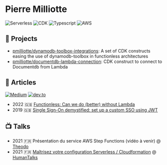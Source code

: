 # Pierre Milliotte

![Serverless](https://img.shields.io/badge/Serverless-%23FFFFFF?logo=serverless&logoColor=red&style=for-the-badge)
![CDK](https://img.shields.io/badge/CDK-%23FFFFFF?logo=data%3Aimage%2Fjpeg%3Bbase64%2C%2F9j%2F4AAQSkZJRgABAQAAAQABAAD%2F2wCEAAkGBxAQExATEBMTFBYTEBYQFhAQExYTEA8QFhYYGBYSFhQZHikhGRsmHBQWIjIiJiosLy8vGCA1OjUtOSkuLywBCgoKDg0OHBAQHCwmHh4uMC8uLi4sLC4uLi4uLi4uLi4uLi4uLi4uLi4uLi4uLi4uLi4uLi4uLi4uLi4uLi4uLP%2FAABEIAOEA4QMBIgACEQEDEQH%2FxAAbAAEAAgMBAQAAAAAAAAAAAAAABAUDBgcCAf%2FEADsQAAIBAQQFCgQFBQADAAAAAAABAgMEESExBQYzYXESMjRBUXKRsbLBc4GCoSJC0eHwExRSYsMHFfH%2FxAAbAQACAwEBAQAAAAAAAAAAAAAAAwIEBQEGB%2F%2FEADYRAAICAAMECAUDBAMBAAAAAAABAgMEETEFEiFBMjNRYXGhsfATIjSBkXLB4QYjUtEUQvEV%2F9oADAMBAAIRAxEAPwDuIAAAAAAAAAAAAADHUrRjmyNUty6l8ySjJ6EJWRjqyaY5VYrNoralrk%2BvwwMDk2NVL5iJYlckWNS2pZfcjVLZJ9d24gVrVCHOld8m%2FIgvTUHKMYpu%2BSV%2BWfFDY1JFed8nqy7p2qS6%2FkSoW9da8DR62uEKdWVOpBpRfOT49SW4t7Dpmz1tnUvfZyZLzSOypXNEYYhrgmbTCtF9fiZSiUjLTtMl1%2BIl09hZjif8kXAIFO39qJMLRF9fmKcJLUfG2EtGZgARGAAAAAAAAAAAAAAAPjAD6DBO0xXX5kapb31K77k1CTFythHVk9mKdoiuu%2FgVk7RJ9ZilLtY1U9oiWJ7ET6lv7F4kapaZPr%2BRXWjSNKGcvlc%2FZFbaNP8A%2BEfm37XDY1JaIrTvk9WXzZGrW6lDOS4Jq81ivpCrPOTXDAjN3548cRu6Jc%2BwvrRp5LmRv3v9mVlo0pVnnK5diIgO5Ii5Nnx45mWx7Sn34%2BZjMlj2lPvx8zpxGt6wdIqcfdlbcWWsPSKnH3ZXDY6Fd6ssbDpy00eZUd3%2BOF3lvNhsOvLwVaHzje392aaDjgnqSjOS0Z1SxaxWWrlUUX2TcU%2FMtITTX4Wmu1Yo4undlhwwJtk0vaKXMqS4SbkvBsg6uwYr%2B07DTryWTuJNO3Pr%2Fc5rYdeKiuVWCku1NR9mbFYNaLLV%2FNyX2OM39%2BSJlT2oswxGWjNxhaYvru4mVNMoYVE8U0%2FmZoVpLrfiIdPYWo4lrpIugVtO3NZ4%2FYk07XF54eLFOuSHxuhLmSQeU0z0QGgAABAr23G6PiRJ1m83eeZlJpjSU6cuTHDBO%2FB%2BxdjBLQy7LG9WXE53Zu7iQq%2BlaUPzX91p%2B5rNW0zlzpPyMY3dEb5c2jT0nzIpb3n5ldXttSfOk%2BHURwdyRFtsAA6cAAAAAAAGSx7Sn34%2BZjM1hg3Up3Jv8cclvA6tTWdYekVOPuyuLTWSlJWipfGSxzcXdm%2BsqxsdCu%2BkwADpwAAAB8aPoACTZNIVqTvpzcdyNgsOutaGFSKmu3Fy8zVgccU9SUZNaM6XYdbbNUwk3B%2F78lLzLqz2iE1fCUZd13nGjNQtdSm74Tkvm7vAW6lyGq98zs0ajWRJpW1rPHic20BrRaJVadKd0lOcY33JNXtLs3m%2FITOtcyzVc9Ystv7qHafSsuAj4US58eR4mavrBtfpRtEzV9YNr9KLMNSjZoVoAJiQAAAAAAB8Ppdas2GlVlN1VeoY5tdTfU9xGUlFNvkThBzlurmU1KlKeEU5PsRbWTVuvPnJQX%2B169jbYf0%2BTdQcVxeP3IFrjX%2FNjw%2FYxcbtl0LOFcpd6XD8%2FwAGrTsxSeU5fbQiUdA2antZ8p9iaa%2B6JkLVSp7GlGO9JLyILT6weWxP9Q4u7hFqK7tfM1qdn018iZWr0quFejCfGN%2Fmyltup9hrXulJ05dUVyYx8FFk4L%2BXEMNt%2FF0aveXf%2FB27Z9FuqNR0jqHaqeNPk1V1cnlOXkjW7XY6tF3VYSg%2F9jrllhW%2FJ%2B33LL%2BknFqvyX4X%2Fb5nq8Bt2WI6dUl38vzw9DGxGyIR6Evtr%2FPmcJTPpvuv2hLLSoqtQjyW5Xc6TT%2FEo5N3LNmhHoKrFZHejozFtplVNwlqgACYsAAAAAACw1e6TQ%2BLD1I6zE5Nq90mh8WHqR1mIi0s0aMzgAQWzFM1fWDa%2FSjaJmr6wbX6UNhqJs0K0AExIAAAAAAA2HVPm2juP0s142HVPm2juP0sTiOrkWcJ10fErFNxb5LaxeTuLGzaerwzfKX%2B179ysnm%2BIPn9Vs6%2Bg2vD3ke%2FnXGfCSzNjpaboTwqwuf%2BSVyJKstGpsqie7%2BI1MmaF21Lvx80PVkL5KN0E8%2Bej%2FKKlmEjGLcG1l915mxLRsY41JpfzgHa7PT5i5T7czDp3aeBWCrroYW2VdMIrder4vz4Feur4kFKbfHloWFbS1R4Ruivmn5kKpVlLnO%2FizwGUrsRbd1km%2FT8aFiFcYdFZEbXvoMO%2FwD9InNjpOvfQYd%2F%2FpE5sfR9lfR1%2FpXojxW1Pqpe%2BbAANAzwAAAAAALDV7pND4sPUjrMTk2r3SaHxYepHWYiLSzRozOABBbMUzV9YNr9KNomavrBtfpQ2GomzQrQATEgAAAAAADYdU%2BbaO4%2FSzXjYdU%2BbaO4%2FSxOI6uRZwnXR8Sqnm%2BIE83xB87R9CBN0NtqXfj5ohE3Q22pd%2BPmhtHWx8UQt6EvB%2Bhdae2nyRWllp7afJFaJ2h9VZ4lHD9VHwAYDKY4ja99Bh3%2FAPpE5sdJ176DDv8A%2FSJzY%2Bm7K%2Bjr%2FSvRHh9qfVS982AAaBngAAAAAAWGr3SaHxYepHWYnJtXuk0Piw9SOsxEWlmjRmcACC2Ypmr6wbX6UbRM1fWDa%2FShsNRNmhWgAmJAAAAAAAGw6p820dx%2BllDRs858yMpd1N%2BRtWrmi6tONXlrk8tXJO9PJrrQnEdW0WcIn8WL7DXp5viCda9E1oN3wbV%2BaTa8iE1dnhxPn065QeU1kfQIzjPjF5%2BB8JuhttS78fNEIm6G21Lvx80So62PijlnQl4P0LrT20%2BSK0stPbT5IrRO0PqrPEo4fqo%2BADPpmpWOpPKPzeRVhCU3lFZvuGuSjxZX699Bh3%2F%2BkTmx1fXDRNarZI06ceVKMr2le%2FzxfUuxHMLVYK1J3VKc4d6LivufTNmfLhYReqS4fZHiNp8cRKS07fuyOD4mfS%2BZ6AAAAAAAsNXuk0Piw9SOsxOTavdJofFh6kdZiItLNGjM4AEFsxTNX1g2v0o2iZq%2BsG1%2BlDYaibNCtABMSDJQstSo7oRb%2B3mYmbzQ0hGz0aLcXdJPLddv3iMRfGmG%2FLQs4XDO%2Be4iksuq9aWNRqC33S8pFhT0XZKXObnL53eFzJkq9nr5VOS%2BxuKMVTRk1jH8S3Y%2Bx5zG7Ux%2BT%2BBBOPanveSyyNmrZ9EH%2Fczz71%2B56%2Fvoxwp04x3pL9DBO11G7%2BV7IxTpyjzld8rjyeTvx%2BKtl%2Fcm%2BHLTL7LI1a6a4r5UibS0nNYO6S3mSVSzVcJwUd6WPikVyV%2BRJpWCcvytb7rixhcfjZfJD512Nby9%2FdEJV1rjp4PI%2BVtXqc8aU7tzTfm0RrHoetSq03KN6U4%2Fivj2rqvLSFhhTxnO59l5Ip6Shyowjjfdjh1vczaqrrbUr4quWaySlnm8%2FwDHLh%2BfuR%2F5FuTUXvLLmv3I2lLHOpP8KwuWN692eYaIUcak%2Fkl%2BjM1q0zThN05prBYq73e4xOhRq4wqJvsbXsGJw1UrJTrj8SbfFOWSX2y4i4StjBKXyrLXLPzPX9az0%2BbHlPf%2B6MVXSc3hFclbkeKuj6keq%2FgryJJXZ4cTFxONxlfySXw12Rjur8%2FyOhXXLj0vMzRtdRO%2FleORlla4Twq0oT3yjG%2F7oiHqEHLJX%2FcrUY7E1S%2Ftzeb5a%2BXH0JzqrkvmSIls1YsFfm305Ps5V3gkl1FDpD%2Fx7aI40JKquy6MH4ykbnS0ZUlndFb8PYlUqdKjnO99l8T1mC2ttBLO%2BC3e1vd8uOf2yMi%2FZ2Gn0de441bNG16Luq03Hwl91eRTttrtkK9G0K7BU5vHuPecUqr8Uu8%2FM9NhMXDEx34aGHjMK8NJRfM8gAtlMsNXuk0Piw9SOsxOTavdJofFh6kdZiItLNGjM4AEFsxTNX1g2v0o2iZq%2BsG1%2BlDYaibNCtABMSeZm06X6PZ%2BEvOJq0zadL9Hs%2FCXnEyts%2FSy%2B3qjX2J9UvfJlIiTZ9IVafNm%2BDd6%2B5GB4yMnF5xeTPZyipLJl7Q1jeVWClvwXsWdjjQrpziubmvxft2Gnmy6rbKtw9pGhhrP%2BRYq7kpLjqk3wWepn4qiFcHOGafDR9pnlpGlC9U4X77%2FANURK2kqkuu5EWeb4nky546%2Ba3c8l2R4Ly4%2BYRorjxy49%2FE9Sk3m2%2BLJGjNpDv8A6EYk6M2sO9%2Bgqjro%2BK9SU%2Bi%2FBkPWPby4L3KyMmsm1wdxZ6x7eXBe5WF7FdfPxZZw%2FVR8ET7LpitTyleux4%2BZY0tP05K6rTS%2F2T9lE188yOxxVsY5Z5rsfFeZyeFqm%2BK493A3WVGhGP8AUxueXOI1TSyWFOF2%2FB%2Bx7tPR4fz8yKgnjb5YaxQoUYJpPgknx7%2F9GdTVGabnm8m1xfYZ61tqTzk%2FIwNnwGTOcpvObbffxLailwRNseztHwpehnI6vOn3n5nXLHs7R8KXoZyOrzp95%2BZ7z%2BnfpDym3euXvsPAAN8xCw1e6TQ%2BLD1I6zE5Nq90mh8WHqR1mIi0s0aMzgAQWzFM1fWDa%2FSjaJmr6wbX6UNhqJs0K0AExJ5mbTpfo9n4S84mrTNp0v0ez8JecTK2z9JL7eqNfYn1S98mUgAPFHtAbLqtsq386pGtGy6rbKt%2FOqRe2d168H6MqY3qX4r1IM83xPJ6nm%2BJ5MQ4fSTozaw736EYk6M2sO9%2Bg3D9dDxXqRs6L8GQ9Y9vLgvcrCz1j28uC9ysL%2BK66fiyxh%2Bqj4IHmR6PMhD0HLU2%2B09Hh%2FPzIpy4tPR4fz8yKcbtXr1%2BmP7mZhui%2FwBTAAM0sE2x7O0fCl6Gcjq86fefmdcseztHwpehnI6vOn3n5nvv6d%2BkR5LbvXL32HgAG%2BYhYavdJofFh6kdZicm1e6TQ%2BLD1I6zERaWaNGZwAILZimavrBtfpRtEzV9YNr9KGw1E2aFaACYk8yNp0v0ez8JecSgo6Pqzyjh29RtMqNGtTp05VLpQTyv67t24ztp1Stw7hBZt%2F7T%2FY09k2xqxCnPgv8A01oFtadXq0cY3TW79ysrUZQd0lc99x4u2myrppr3%2BD2ldsLOg8zwbLqtsq386pGtGy6rbKt%2FOqRZ2d168H6MRjepfivUgzzfE8nqeb4nlGI%2BAI%2BknRm1h3v0FDR9SeUcO0m0rHCi1KpNJp33K%2Fqx7DQweBxFlkZRi8k13cytffXCLzZTax7eXBe5WGy23R1K0yc6dT8T6nfd5cSqtWhq9PHk3rtV133LuMwl0LJScXk2375j8JiqZ1xSks0ivPMj3JXYPM8Mzm%2BDLy1NvtPR4fz8yKcuLT0eH8%2FMinHbV69fpj%2B5l4bov9TAPUIuWCxJtDRNSWa5K3%2FsUaqbLurTfh7yGynGHSeR5seztHwpehnI6vOn3n5nZJwpUqdWH9RcqcJR67r3FpdW85jpDVy0wcpKHLi5N8qNyVze9nv9iUzow25YsmeS2xONtqcOPtFMBNXO54PsBtmOWGr3SaHxYepHWYnJtXuk0Piw9SOsxK9pZo0ZnAAgtmKZRaW0dUqVL43XXJXtmzWiyNPDIiuLJRktUQnBp5M1xaOpw57bfYlh43mWFaMNnFR33t%2BZczoxecV4K8i1dGxfNdwzNcxW61oVlStKWbvPBKq6PnHLHgRpRazJC2nzMtntdSnzJXfJPzLKlp1tXVYqS7b7n9kU4IShGXCSGQtnDosuHRsdbJum99%2Fuyy0RYVShUipxkpZO9dj%2FAFNVPca81gpSW5SaKL2ZQp78Fk%2F9l9bVu3NyfFF9Ky0IY1Kie5NPyZinpmlDClD5ttfqUbbeePHEHcPsvDUdCKz7ffHzF3bRvs55E606WrTzlcuxJfoQW7wC%2BkloUXJyebBLs2k6tPKWHZcv0IgBpPUE2nmi6%2F8AcU6mFaF%2B9N%2B1248T0bZqt%2F8ASqch9ju92VARTv2fRd0o%2B%2FXzL1G0sRTpI26tZU6MYOcVd13q7O8gtWWlzpct7sfJlE682rnOV3ZynceBP%2FycPKe%2FNZtJL8E5bUtyyhwLqrp65XUoKO%2B%2FHwaK2026pU50r91y9kRwaEK4wWUUUp3Tn0mD7Cbjk7gkZqVinLqu34ExaXYeK0oVFdVgpri15FVaNWrPU2blTfYlevFs2Sloxfmd%2FAmU7NCOUV80iO9loS3M9TR9Har2ijXpS%2FC4xnGTd%2BNykm%2Brcb8gomalZZP9SMp82Trry4RPl4J39jEFf4kS58CZKPE4J5o9grlwiVLEnlhuI07HJftiWgGKySEyogyjlTazRjnTTzReuCeaRgqWKLywGK5cxEsNLkzXqujoPLAh1dHTWWPmbJUsMllj9iPKm0PVmejK06mtUa1OnJZprijybFOmnmk%2BKI9XR8HlgT3hW52FKCbV0bJc3H7e5FnSlHNXEsyLTR4AAHAAAAA%2Bxi3kiVS0fN54eD9wOpNkQ%2Bxi3km%2BBa0tGxWeJMhSiskvBEd5ElBlNSsE5dV3HAmUtGRXOd5YqDM9OxyfV88CDnkMhVnoiFToxjkrjLGLZY07ElnjwwJEaUVkkJlcuRZjhpc%2BBW07JJ9XjgSqdiSzfyJgFO2THxw8F3mOnRjHJGQAWOSS4IAADoAAAAAAAAAAPMop5noABHqWSLyw4EWpYX1fuWQJqySFSphIpZ0ZLNNcTFKN%2BZeuKeaMU7LFjVd2iJYZ%2FwDVmvVbDCXVdwIlXRklzXfx%2FwDhsdSwvqx%2BxFnQks0OjanoytOlrVFLS0bN53Lz8iVS0dBZ48SfCk2SYWGTzw%2B4SsS1ZyFTeiIMIJZIyRpt5K8s6djis8TNGCWSQl3LkWY4Z82V1OxSf7kqnYorPHcSgLdkmPjRBcjxCCWSuPYAscAAAAAAAAAAAAAAAAAAAAAAAAAAAAAAAAAA81MmAHNAeKGRlAOvVnI9FAAHDoAAAAAAAAAAAAAAAAAAAB%2F%2F2Q%3D%3D&style=for-the-badge)
![Typescript](https://img.shields.io/badge/typescript%20-%23FFFFFF.svg?&style=for-the-badge&logo=typescript&logoColor=blue)
![AWS](https://img.shields.io/badge/AWS-%23FFFFFF?logo=amazon-aws&logoColor=orange&style=for-the-badge)

## 🚀 Projects

- [pmilliotte/dynamodb-toolbox-integrations](https://github.com/pmilliotte/dynamodb-toolbox-integrations): A set of CDK constructs easing the use of dynamodb-toolbox in functionless architectures
- [pmilliotte/documentdb-lambda-connection](https://github.com/pmilliotte/documentdb-lambda-connection): CDK construct to connect to Documentdb from Lambda

## 📖 Articles

[![Medium](https://img.shields.io/badge/medium-@fbarthelet-black?style=social&logo=medium)](https://medium.com/@fbarthelet)
[![dev.to](https://img.shields.io/badge/dev.to-@fredericbarthelet-black?style=social&logo=dev.to)](https://dev.to/fredericbarthelet)

- 2022 🇬🇧 [Functionless: Can we do (better) without Lambda](https://dev.to/kumo/functionless-can-we-do-better-without-lambda-4koa)
- 2019 🇬🇧 [Single Sign-On demystified: set up a custom SSO using JWT](https://blog.theodo.com/2019/07/single-sign-on/)

## 📺 Talks

- 2021 🇫🇷 Présentation du service AWS Step Functions (vidéo à venir) @ [Theodo](https://www.theodo.fr/)
- 2021 🇫🇷 [Maîtrisez votre configuration Serverless / Cloudformation](https://youtu.be/K-_RcoFzZ-I?t=3434) @ [HumanTalks](https://humantalks.com)

